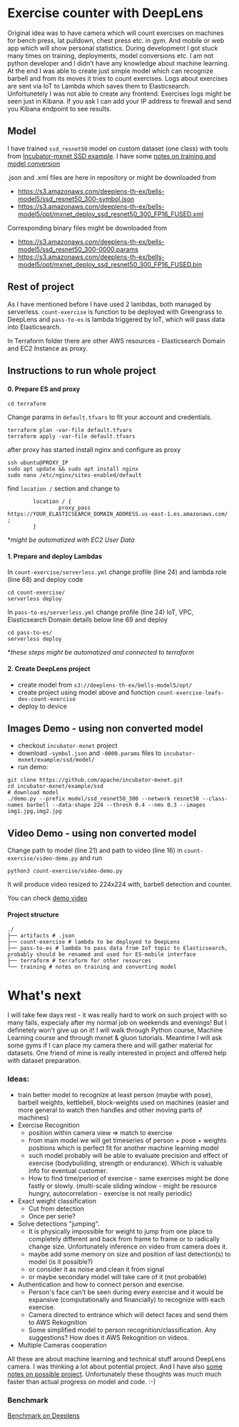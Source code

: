 # Exercise counter with DeepLens

Original idea was to have camera which will count exercises on machines for bench press, lat pulldown, chest press etc. in gym. And mobile or web app which will show personal statistics. During development I got stuck many times on training, deployments, model conversions etc. I am not python developer and I didn't have any knowledge about machine learning. At the end I was able to create just simple model which can recognize barbell and from its moves it tries to count exercises. Logs about exercises are sent via IoT to Lambda which saves them to Elasticsearch. Unfortunetely I was not able to create any frontend. Exercises logs might be seen just in Kibana. If you ask I can add your IP address to firewall and send you Kibana endpoint to see results.

## Model
I have trained `ssd_resnet50` model on custom dataset (one class) with tools from [Incubator-mxnet SSD example](https://github.com/apache/incubator-mxnet/tree/master/example/ssd). I have some [notes on training and model conversion](training/)

.json and .xml files are here in repository or might be downloaded from 
- https://s3.amazonaws.com/deeplens-th-ex/bells-model5/ssd_resnet50_300-symbol.json
- https://s3.amazonaws.com/deeplens-th-ex/bells-model5/opt/mxnet_deploy_ssd_resnet50_300_FP16_FUSED.xml

Corresponding binary files might be downloaded from
- https://s3.amazonaws.com/deeplens-th-ex/bells-model5/ssd_resnet50_300-0000.params
- https://s3.amazonaws.com/deeplens-th-ex/bells-model5/opt/mxnet_deploy_ssd_resnet50_300_FP16_FUSED.bin

## Rest of project
As I have mentioned before I have used 2 lambdas, both managed by serverless. `count-exercise` is function to be deployed with Greengrass to DeepLens and `pass-to-es` is lambda triggered by IoT, which will pass data into Elasticsearch.

In Terraform folder there are other AWS resources - Elasticsearch Domain and EC2 Instance as proxy.

## Instructions to run whole project
#### 0. Prepare ES and proxy
```
cd terraform
```
Change params in `default.tfvars` to fit your account and credentials.
```
terraform plan -var-file default.tfvars
terraform apply -var-file default.tfvars
```

after proxy has started install nginx and configure as proxy
```
ssh ubuntu@PROXY_IP
sudo apt update && sudo apt install nginx
sudo nano /etc/nginx/sites-enabled/default
```
find `location /` section and change to
```
        location / {
                proxy_pass https://YOUR_ELASTICSEARCH_DOMAIN_ADDRESS.us-east-1.es.amazonaws.com/ ;
        }
```
**might be automatized with EC2 User Data*

#### 1. Prepare and deploy Lambdas
In `count-exercise/serverless.yml` change profile (line 24) and lambda role (line 68) and deploy code
```
cd count-exercise/
serverless deploy
```
In `pass-to-es/serverless.yml` change profile (line 24) IoT, VPC, Elasticsearch Domain details below line 69 and deploy
```
cd pass-to-es/
serverless deploy
```
**these steps might be automatized and connected to terraform*

#### 2. Create DeepLens project
- create model from `s3://deeplens-th-ex/bells-model5/opt/`
- create project using model above and function `count-exercise-leafs-dev-count-exercise`
- deploy to device

## Images Demo - using non converted model
- checkout `incubator-mxnet` project
- download `-symbol.json` and `-0000.params` files to `incubator-mxnet/example/ssd/model/` 
- run demo:
```
git clone https://github.com/apache/incubator-mxnet.git
cd incubator-mxnet/example/ssd
# download model
./demo.py --prefix model/ssd_resnet50_300 --network resnet50 --class-names barbell --data-shape 224 --thresh 0.4 --nms 0.3 --images img1.jpg,img2.jpg
```

## Video Demo - using non converted model
Change path to model (line 21) and path to video (line 16) in `count-exercise/video-demo.py` and run
```
python3 count-exercise/video-demo.py
```
It will produce video resized to 224x224 with, barbell detection and counter. 

You can check [demo video](https://s3.amazonaws.com/deeplens-th-ex/bells-model5/output1.avi)

#### Project structure

```
./
├── artifacts # .json
├── count-exercise # lambda to be deployed to DeepLens
├── pass-to-es # lambda to pass data from IoT topic to Elasticsearch, probably should be renamed and used for ES-mobile interface
├── terraform # terraform for other resources
└── training # notes on training and converting model
```
# What's next
I will take few days rest - it was really hard to work on such project with so many fails, expecialy after my normal job on weekends and evenings! But I definetely won't give up on it! I will walk through Python course, Machine Learning course and through mxnet & gluon tutorials. Meantime I will ask some gyms if I can place my camera there and will gather material for datasets. One friend of mine is really interested in project and offered help with dataset preparation.

### Ideas:
- train better model to recognize at least person (maybe with pose), barbell weights, kettlebell, block-weights used on machines (easier and more general to watch then handles and other moving parts of machines)
- Exercise Recognition
    * position within camera view => match to exercise
    * from main model we will get timeseries of person + pose + weights positions which is perfect fit for another machine learning model
    * such model probably will be able to evaluate precision and effect of exercise (bodybuilding, strength or endurance). Which is valuable info for eventual customer.
    * How to find time/period of exercise - same exercises might be done fastly or slowly. (multi-scale sliding window - might be resource hungry, autocorrelation - exercise is not really periodic)
- Exact weight classification
    * Cut from detection
    * Once per serie?
- Solve detections "jumping".
    * It is physically impossible for weight to jump from one place to completely different and back from frame to frame or to radically change size. Unfortunately inference on video from camera does it.
    * maybe add some memory on size and position of last detection(s) to model (is it possible?)
    * or consider it as noise and clean it from signal
    * or maybe secondary model will take care of it (not probable)
- Authentication and how to connect person and exercise.
    * Person's face can't be seen during every exercise and it would be expansive (computationally and financially) to recognize with each exercise.
    * Camera directed to entrance which will detect faces and send them to AWS Rekognition
    * Some simplified model to person recognition/classification. Any suggestions? How does it AWS Rekognition on videos.
- Multiple Cameras cooperation

All these are about machine learning and technical stuff around DeepLens camera. I was thinking a lot about potential project. And I have also [some notes on possible project](project_notes.md). Unfortunately these thoughts was much much faster than actual progress on model and code. :-)

### Benchmark
[Benchmark on Deeplens](benchmark.md)
